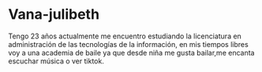 # Vana-julibeth
Tengo 23 años actualmente me encuentro estudiando la licenciatura en administración de las tecnologías de la información, en mis tiempos libres voy a una academia de baile ya que desde niña me gusta bailar,me encanta escuchar música o ver tiktok.
